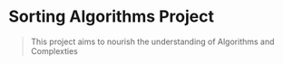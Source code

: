 # Sorting Algorithms Project
> This project aims to nourish the understanding of
> Algorithms and Complexties
